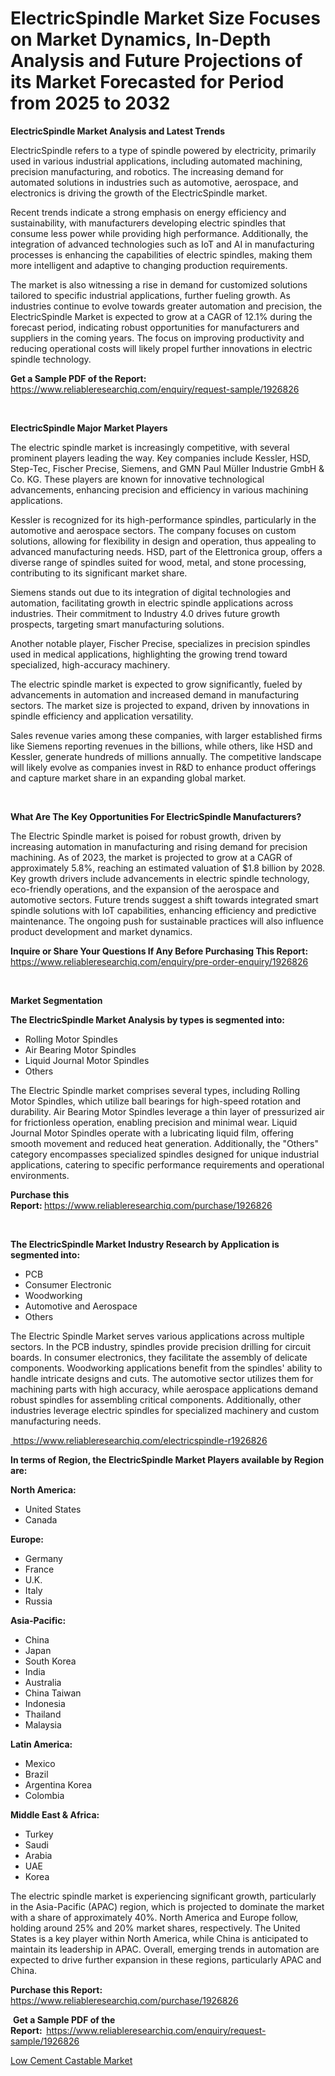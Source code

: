<p><h1>ElectricSpindle Market Size Focuses on Market Dynamics, In-Depth Analysis and Future Projections of its Market Forecasted for Period from 2025 to 2032</h1></p><p><strong>ElectricSpindle Market Analysis and Latest Trends</strong></p>
<p><p>ElectricSpindle refers to a type of spindle powered by electricity, primarily used in various industrial applications, including automated machining, precision manufacturing, and robotics. The increasing demand for automated solutions in industries such as automotive, aerospace, and electronics is driving the growth of the ElectricSpindle market. </p><p>Recent trends indicate a strong emphasis on energy efficiency and sustainability, with manufacturers developing electric spindles that consume less power while providing high performance. Additionally, the integration of advanced technologies such as IoT and AI in manufacturing processes is enhancing the capabilities of electric spindles, making them more intelligent and adaptive to changing production requirements. </p><p>The market is also witnessing a rise in demand for customized solutions tailored to specific industrial applications, further fueling growth. As industries continue to evolve towards greater automation and precision, the ElectricSpindle Market is expected to grow at a CAGR of 12.1% during the forecast period, indicating robust opportunities for manufacturers and suppliers in the coming years. The focus on improving productivity and reducing operational costs will likely propel further innovations in electric spindle technology.</p></p>
<p><strong>Get a Sample PDF of the Report:&nbsp;</strong> <a href="https://www.reliableresearchiq.com/enquiry/request-sample/1926826?utm_campaign=3103&utm_medium=2&utm_source=Github&utm_content=ia&utm_term=28032025&utm_id=electricspindle">https://www.reliableresearchiq.com/enquiry/request-sample/1926826</a></p>
<p>&nbsp;</p>
<p><strong>ElectricSpindle Major Market Players</strong></p>
<p><p>The electric spindle market is increasingly competitive, with several prominent players leading the way. Key companies include Kessler, HSD, Step-Tec, Fischer Precise, Siemens, and GMN Paul Müller Industrie GmbH & Co. KG. These players are known for innovative technological advancements, enhancing precision and efficiency in various machining applications.</p><p>Kessler is recognized for its high-performance spindles, particularly in the automotive and aerospace sectors. The company focuses on custom solutions, allowing for flexibility in design and operation, thus appealing to advanced manufacturing needs. HSD, part of the Elettronica group, offers a diverse range of spindles suited for wood, metal, and stone processing, contributing to its significant market share.</p><p>Siemens stands out due to its integration of digital technologies and automation, facilitating growth in electric spindle applications across industries. Their commitment to Industry 4.0 drives future growth prospects, targeting smart manufacturing solutions.</p><p>Another notable player, Fischer Precise, specializes in precision spindles used in medical applications, highlighting the growing trend toward specialized, high-accuracy machinery.</p><p>The electric spindle market is expected to grow significantly, fueled by advancements in automation and increased demand in manufacturing sectors. The market size is projected to expand, driven by innovations in spindle efficiency and application versatility.</p><p>Sales revenue varies among these companies, with larger established firms like Siemens reporting revenues in the billions, while others, like HSD and Kessler, generate hundreds of millions annually. The competitive landscape will likely evolve as companies invest in R&D to enhance product offerings and capture market share in an expanding global market.</p></p>
<p>&nbsp;</p>
<p><strong>What Are The Key Opportunities For ElectricSpindle Manufacturers?</strong></p>
<p><p>The Electric Spindle market is poised for robust growth, driven by increasing automation in manufacturing and rising demand for precision machining. As of 2023, the market is projected to grow at a CAGR of approximately 5.8%, reaching an estimated valuation of $1.8 billion by 2028. Key growth drivers include advancements in electric spindle technology, eco-friendly operations, and the expansion of the aerospace and automotive sectors. Future trends suggest a shift towards integrated smart spindle solutions with IoT capabilities, enhancing efficiency and predictive maintenance. The ongoing push for sustainable practices will also influence product development and market dynamics.</p></p>
<p><strong>Inquire or Share Your Questions If Any Before Purchasing This Report:</strong> <a href="https://www.reliableresearchiq.com/enquiry/pre-order-enquiry/1926826?utm_campaign=3103&utm_medium=2&utm_source=Github&utm_content=ia&utm_term=28032025&utm_id=electricspindle">https://www.reliableresearchiq.com/enquiry/pre-order-enquiry/1926826</a></p>
<p>&nbsp;</p>
<p><strong>Market Segmentation</strong></p>
<p><strong>The ElectricSpindle Market Analysis by types is segmented into:</strong></p>
<p><ul><li>Rolling Motor Spindles</li><li>Air Bearing Motor Spindles</li><li>Liquid Journal Motor Spindles</li><li>Others</li></ul></p>
<p><p>The Electric Spindle market comprises several types, including Rolling Motor Spindles, which utilize ball bearings for high-speed rotation and durability. Air Bearing Motor Spindles leverage a thin layer of pressurized air for frictionless operation, enabling precision and minimal wear. Liquid Journal Motor Spindles operate with a lubricating liquid film, offering smooth movement and reduced heat generation. Additionally, the "Others" category encompasses specialized spindles designed for unique industrial applications, catering to specific performance requirements and operational environments.</p></p>
<p><strong>Purchase this Report:&nbsp;</strong><a href="https://www.reliableresearchiq.com/purchase/1926826?utm_campaign=3103&utm_medium=2&utm_source=Github&utm_content=ia&utm_term=28032025&utm_id=electricspindle">https://www.reliableresearchiq.com/purchase/1926826</a></p>
<p>&nbsp;</p>
<p><strong>The ElectricSpindle Market Industry Research by Application is segmented into:</strong></p>
<p><ul><li>PCB</li><li>Consumer Electronic</li><li>Woodworking</li><li>Automotive and Aerospace</li><li>Others</li></ul></p>
<p><p>The Electric Spindle Market serves various applications across multiple sectors. In the PCB industry, spindles provide precision drilling for circuit boards. In consumer electronics, they facilitate the assembly of delicate components. Woodworking applications benefit from the spindles' ability to handle intricate designs and cuts. The automotive sector utilizes them for machining parts with high accuracy, while aerospace applications demand robust spindles for assembling critical components. Additionally, other industries leverage electric spindles for specialized machinery and custom manufacturing needs.</p></p>
<p><a href="https://www.reliableresearchiq.com/electricspindle-r1926826?utm_campaign=3103&utm_medium=2&utm_source=Github&utm_content=ia&utm_term=28032025&utm_id=electricspindle">&nbsp;https://www.reliableresearchiq.com/electricspindle-r1926826</a></p>
<p><strong>In terms of Region, the ElectricSpindle Market Players available by Region are:</strong></p>
<p>
    <p> <strong> North America: </strong>
        <ul>
            <li>United States</li>
            <li>Canada</li>
        </ul>
        </p> 
    <p> <strong> Europe: </strong>
        <ul>
            <li>Germany</li>
            <li>France</li>
            <li>U.K.</li>
            <li>Italy</li>
            <li>Russia</li>
        </ul>
        </p> 
    <p> <strong> Asia-Pacific: </strong>
        <ul>
            <li>China</li>
            <li>Japan</li>
            <li>South Korea</li>
            <li>India</li>
            <li>Australia</li>
            <li>China Taiwan</li>
            <li>Indonesia</li>
            <li>Thailand</li>
            <li>Malaysia</li>
        </ul>
        </p> 
    <p> <strong> Latin America: </strong>
        <ul>
            <li>Mexico</li>
            <li>Brazil</li>
            <li>Argentina Korea</li>
            <li>Colombia</li>
        </ul>
        </p> 
    <p> <strong> Middle East & Africa: </strong>
        <ul>
            <li>Turkey</li>
            <li>Saudi</li>
            <li>Arabia</li>
            <li>UAE</li>
            <li>Korea</li>
        </ul>
    </p>
    </p>
<p><p>The electric spindle market is experiencing significant growth, particularly in the Asia-Pacific (APAC) region, which is projected to dominate the market with a share of approximately 40%. North America and Europe follow, holding around 25% and 20% market shares, respectively. The United States is a key player within North America, while China is anticipated to maintain its leadership in APAC. Overall, emerging trends in automation are expected to drive further expansion in these regions, particularly APAC and China.</p></p>
<p><strong>Purchase this Report: </strong><a href="https://www.reliableresearchiq.com/purchase/1926826?utm_campaign=3103&utm_medium=2&utm_source=Github&utm_content=ia&utm_term=28032025&utm_id=electricspindle">https://www.reliableresearchiq.com/purchase/1926826</a></p>
<p>&nbsp;<strong>Get a Sample PDF of the Report:&nbsp;&nbsp;</strong><a href="https://www.reliableresearchiq.com/enquiry/request-sample/1926826?utm_campaign=3103&utm_medium=2&utm_source=Github&utm_content=ia&utm_term=28032025&utm_id=electricspindle">https://www.reliableresearchiq.com/enquiry/request-sample/1926826</a></p>
<p><strong></strong></p>
<p><p><a href="https://github.com/kaddahblejc/Market-Research-Report-List-1/blob/main/low-cement-castable-market.md?utm_campaign=3103&utm_medium=2&utm_source=Github&utm_content=ia&utm_term=28032025&utm_id=electricspindle">Low Cement Castable Market</a></p></p>